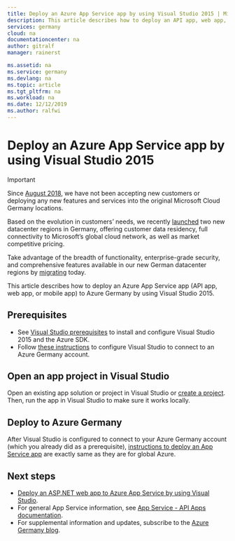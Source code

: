 ```yaml
---
title: Deploy an Azure App Service app by using Visual Studio 2015 | Microsoft Docs
description: This article describes how to deploy an API app, web app, or mobile app to Azure Germany by using Visual Studio 2015 and the Azure SDK.
services: germany
cloud: na
documentationcenter: na
author: gitralf
manager: rainerst

ms.assetid: na
ms.service: germany
ms.devlang: na
ms.topic: article
ms.tgt_pltfrm: na
ms.workload: na
ms.date: 12/12/2019
ms.author: ralfwi
---
```


# Deploy an Azure App Service app by using Visual Studio 2015

> [!IMPORTANT]
> Since [August 2018](https://news.microsoft.com/europe/2018/08/31/microsoft-to-deliver-cloud-services-from-new-datacentres-in-germany-in-2019-to-meet-evolving-customer-needs/), we have not been accepting new customers or deploying any new features and services into the original Microsoft Cloud Germany locations.
>
> Based on the evolution in customers’ needs, we recently [launched](https://azure.microsoft.com/blog/microsoft-azure-available-from-new-cloud-regions-in-germany/) two new datacenter regions in Germany, offering customer data residency, full connectivity to Microsoft’s global cloud network, as well as market competitive pricing. 
>
> Take advantage of the breadth of functionality, enterprise-grade security, and comprehensive features available in our new German datacenter regions by [migrating](germany-migration-main.md) today.

This article describes how to deploy an Azure App Service app (API app, web app, or mobile app) to Azure Germany by using Visual Studio 2015.

## Prerequisites
* See [Visual Studio prerequisites](../app-service/app-service-web-get-started-dotnet.md#prerequisites) to install and configure Visual Studio 2015 and the Azure SDK.
* Follow [these instructions](./germany-get-started-connect-with-vs.md) to configure Visual Studio to connect to an Azure Germany account. 

## Open an app project in Visual Studio
Open an existing app solution or project in Visual Studio or [create a project](../app-service/app-service-web-get-started-dotnet-framework.md#create-and-publish-the-web-app). Then, run the app in Visual Studio to make sure it works locally.

## Deploy to Azure Germany
After Visual Studio is configured to connect to your Azure Germany account (which you already did as a prerequisite), [instructions to deploy an App Service app](../app-service/app-service-web-get-started-dotnet.md) are exactly same as they are for global Azure.

## Next steps
* [Deploy an ASP.NET web app to Azure App Service by using Visual Studio](../app-service/app-service-web-get-started-dotnet.md).
* For general App Service information, see [App Service - API Apps documentation](../app-service/index.yml).
* For supplemental information and updates, subscribe to the 
[Azure Germany blog](https://blogs.msdn.microsoft.com/azuregermany/).
